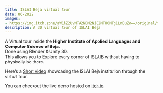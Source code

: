 ```yaml
---
title: ISLAI Béja virtual tour
date: 06-2022
images:
- https://img.itch.zone/aW1hZ2UvMTA2NDM2Ni82MTU0MTg1LnBuZw==/original/f6kiHz.png
description: A 3D virtual tour of ISLAI Béja
---
```


A Virtual tour inside the **Higher Institute of Applied Languages and Computer Science of Beja**.  
Done using Blender & Unity 3D.  
This allows you to Explore every corner of ISLAIB without having to physically be there.

Here's a [Short video](https://www.youtube.com/watch?v=43a0rV_uPxA) showcasing the ISLAI Beja institution through the virtual tour.

You can checkout the live demo hosted on [itch.io](https://aymkh.itch.io/islaib-virtual-tour)
